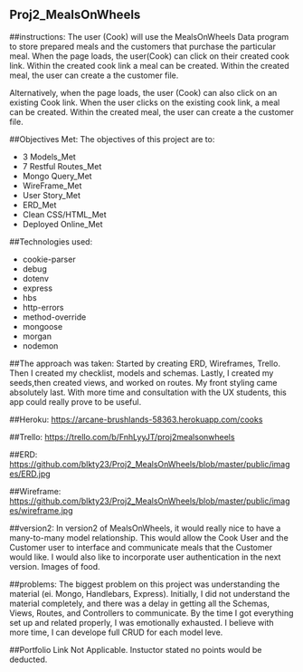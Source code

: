 ## Proj2_MealsOnWheels

##instructions:
The user (Cook) will use the MealsOnWheels Data program to store prepared meals and the customers that purchase the particular meal.  When the page loads, the user(Cook) can click on their created cook link. Within the created cook link a meal can be created. Within the created meal, the user can create a the customer file.

Alternatively, when the page loads, the user (Cook) can also click on an existing Cook link. When the user clicks on the existing cook link, a meal can be created. Within the created meal, the user can create a the customer file.

##Objectives Met:
The objectives of this project are to:

- 3 Models_Met
- 7 Restful Routes_Met
- Mongo Query_Met
- WireFrame_Met
- User Story_Met
- ERD_Met
- Clean CSS/HTML_Met
- Deployed Online_Met

##Technologies used:
- cookie-parser
- debug
- dotenv
- express
- hbs
- http-errors
- method-override
- mongoose
- morgan
- nodemon

##The approach was taken:
Started by creating ERD, Wireframes, Trello.  Then I created my checklist, models and schemas. Lastly, I created my seeds,then created views, and worked on routes. My front styling came absolutely last. With more time and consultation with the UX students, this app could really prove to be useful.



##Heroku:
https://arcane-brushlands-58363.herokuapp.com/cooks

##Trello:
https://trello.com/b/FnhLyyJT/proj2mealsonwheels

##ERD:
https://github.com/blkty23/Proj2_MealsOnWheels/blob/master/public/images/ERD.jpg

##Wireframe:
https://github.com/blkty23/Proj2_MealsOnWheels/blob/master/public/images/wireframe.jpg

##version2:
In version2 of MealsOnWheels, it would really nice to have a many-to-many model relationship.  This would allow the Cook User and the Customer user to interface and communicate meals that the Customer would like.  I would also like to incorporate user authentication in the next version. Images of food.

##problems:
The biggest problem on this project was understanding the material (ei. Mongo, Handlebars, Express). Initially, I did not understand the material completely, and there was a delay in getting all the Schemas, Views, Routes, and Controllers to communicate.  By the time I got everything set up and related properly, I was emotionally exhausted.  I believe with more time, I can develope full CRUD for each model leve.

##Portfolio Link
Not Applicable. Instuctor stated no points would be deducted.
